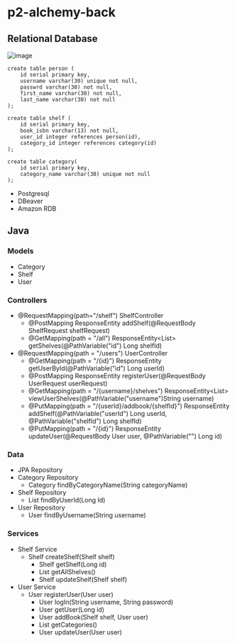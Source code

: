 # p2-alchemy-back

## Relational Database 
![image](https://user-images.githubusercontent.com/59245649/182959130-577950c3-49c6-46aa-a540-60313bf2d95b.png)
```
create table person (
    id serial primary key,
    username varchar(30) unique not null,
    passwrd varchar(30) not null,
    first_name varchar(30) not null,
    last_name varchar(30) not null
);

create table shelf (
    id serial primary key,
    book_isbn varchar(13) not null,
    user_id integer references person(id),
    category_id integer references category(id)
);

create table category(
    id serial primary key,
    category_name varchar(30) unique not null
);
```

* Postgresql
* DBeaver
* Amazon RDB

## Java
### Models
* Category
* Shelf
* User
### Controllers
* @RequestMapping(path="/shelf") ShelfController
  * @PostMapping ResponseEntity<Shelf> addShelf(@RequestBody ShelfRequest shelfRequest)
  * @GetMapping(path = "/all") ResponseEntity<List<Shelf>> getShelves(@PathVariable("id") Long shelfId)
* @RequestMapping(path = "/users") UserController
  * @GetMapping(path = "/{id}") ResponseEntity<User> getUserById(@PathVariable("id") Long userId)
  * @PostMapping ResponseEntity<User> registerUser(@RequestBody UserRequest userRequest)
  * @GetMapping(path = "/{username}/shelves") ResponseEntity<List<Shelf>> viewUserShelves(@PathVariable("username")String username)
  * @PutMapping(path = "/{userId}/addbook/{shelfId}") ResponseEntity<User> addShelf(@PathVariable("userId") Long userId, @PathVariable("shelfId") Long shelfId)
  * @PutMapping(path = "/{id}") ResponseEntity<User> updateUser(@RequestBody User user, @PathVariable("") Long id)
### Data
* JPA Repository
* Category Repository
	* Category findByCategoryName(String categoryName)
* Shelf Repository
	* List<Shelf> findByUserId(Long Id)
* User Repository
	* User findByUsername(String username)
### Services
* Shelf Service
  * Shelf createShelf(Shelf shelf)
	* Shelf getShelf(Long id)
	* List<Shelf> getAllShelves()
	* Shelf updateShelf(Shelf shelf)
* User Service
  * User registerUser(User user)
	* User logIn(String username, String password)
	* User getUser(Long id)
	* User addBook(Shelf shelf, User user)
	* List<Category> getCategories()
	* User updateUser(User user)

  
